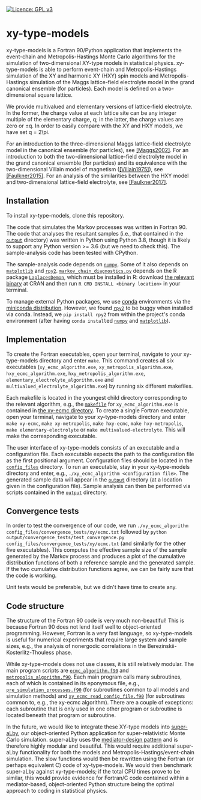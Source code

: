 [![Licence: GPL v3](https://img.shields.io/badge/Licence-GPLv3-blue.svg)](LICENCE)

# xy-type-models

xy-type-models is a Fortran 90/Python application that implements the event-chain and Metropolis-Hastings Monte Carlo 
algorithms for the simulation of two-dimensional XY-type models in statistical physics. xy-type-models is able to 
perform event-chain and Metropolis-Hastings simulation of the XY and harmonic XY (HXY) spin models and 
Metropolis-Hastings simulation of the Maggs lattice-field electrolyte model in the grand canonical ensemble (for 
particles). Each model is defined on a two-dimensional square lattice. 

We provide multivalued and elementary versions of lattice-field electrolyte. In the former, the charge value at each 
lattice site can be any integer multiple of the elementary charge, q; in the latter, the charge values are zero or ±q. 
In order to easily compare with the XY and HXY models, we have set q = 2\pi.

For an introduction to the three-dimensional Maggs lattice-field electrolyte model in the canonical ensemble (for 
particles), see [\[Maggs2002\]](https://doi.org/10.1103/PhysRevLett.88.196402). For an introduction to both the 
two-dimensional lattice-field electrolyte model in the grand canonical ensemble (for particles) and its equivalence 
with the two-dimensional Villain model of magnetism ([\[Villain1975\]](
https://doi.org/10.1051/jphys:01975003606058100)), see [\[Faulkner2015\]](https://doi.org/10.1103/PhysRevB.91.155412). 
For an analysis of the similarities between the HXY model and two-dimensional lattice-field electrolyte, see 
[\[Faulkner2017\]](https://doi.org/10.1088/1361-648X/aa523f).

## Installation

To install xy-type-models, clone this repository.

The code that simulates the Markov processes was written in Fortran 90. The code that analyses the resultant samples 
(i.e., that contained in the [`output`](output) directory) was written in Python using Python 3.8, though it is likely 
to support any Python version >= 3.6 (but we need to check this). The sample-analysis code has been tested with CPython.

The sample-analysis code depends on [`numpy`](https://numpy.org). Some of it also depends on [`matplotlib`](
https://matplotlib.org) and [`rpy2`](https://rpy2.github.io). [`markov_chain_diagnostics.py`](
output/markov_chain_diagnostics.py) depends on the R package [`LaplacesDemon`](
https://cran.r-project.org/web/packages/LaplacesDemon/), which must be installed in R: download [the relevant binary](
https://cran.r-project.org/web/packages/LaplacesDemon/) at CRAN and then run `R CMD INSTALL <binary location>` in your 
terminal.

To manage external Python packages, we use [conda](https://docs.conda.io/projects/conda/en/latest/) environments via 
the [miniconda distribution](https://docs.conda.io/en/latest/miniconda.html). However, we found [`rpy2`](
https://rpy2.github.io) to be buggy when installed via conda. Instead, we `pip install rpy2` from within the project's 
conda environment (after having `conda install`ed [`numpy`](https://numpy.org) and [`matplotlib`](
https://matplotlib.org)).

## Implementation

To create the Fortran executables, open your terminal, navigate to your xy-type-models directory and enter `make`. This 
command creates all six executables (`xy_ecmc_algorithm.exe`, `xy_metropolis_algorithm.exe`, `hxy_ecmc_algorithm.exe`, 
`hxy_metropolis_algorithm.exe`, `elementary_electrolyte_algorithm.exe` and `multivalued_electrolyte_algorithm.exe`) by 
running six different makefiles.

Each makefile is located in the youngest child directory corresponding to the relevant 
algorithm, e.g., the [`makefile`](src/xy_models/xy/ecmc/makefile) for `xy_ecmc_algorithm.exe` is contained in [the 
xy-ecmc directory](src/xy_models/xy/ecmc). To create a single Fortran executable, open your terminal, navigate to your 
xy-type-models directory and enter `make xy-ecmc`, `make xy-metropolis`, `make hxy-ecmc`, `make hxy-metropolis`, 
`make elementary-electrolyte` or `make multivalued-electrolyte`. This will make the corresponding executable.

The user interface of xy-type-models consists of an executable and a configuration file. Each executable expects the 
path to the configuration file as the first positional argument. Configuration files should be located in the [
`config_files`](config_files) directory. To run an executable, stay in your xy-type-models directory and enter, e.g., 
`./xy_ecmc_algorithm <configuration file>`. The generated sample data will appear in the [`output`](output) directory 
(at a location given in the configuration file). Sample analysis can then be performed via scripts contained in the [
`output`](output) directory.

## Convergence tests

In order to test the convergence of our code, we run `./xy_ecmc_algorithm config_files/convergence_tests/xy/ecmc.txt` 
followed by `python output/convergence_tests/test_convergence.py config_files/convergence_tests/xy/ecmc.txt` (and 
similarly for the other five executables). This computes the effective sample size of the sample generated by the Markov 
process and produces a plot of the cumulative distribution functions of both a reference sample and the generated 
sample. If the two cumulative distribution functions agree, we can be fairly sure that the code is working.

Unit tests would be preferable, but we didn't have time to create any.

## Code structure

The structure of the Fortran 90 code is very much non-beautiful! This is because Fortran 90 does not lend itself well 
to object-oriented programming. However, Fortran is a very fast language, so xy-type-models is useful for numerical 
experiments that require large system and sample sizes, e.g., the analysis of nonergodic correlations in the 
Berezinskii-Kosterlitz-Thouless phase.

While xy-type-models does not use classes, it is still relatively modular. The main program scripts are [
`ecmc_algorithm.f90`](src/ecmc_algorithm.f90) and [`metropolis_algorithm.f90`](src/metropolis_algorithm.f90). Each main 
program calls many subroutines, each of which is contained in its eponymous file, e.g., [
`pre_simulation_processes.f90`](src/pre_simulation_processes.f90) (for subroutines common to all models and simulation 
methods) and [`xy_ecmc_read_config_file.f90`](src/xy_models/xy/ecmc/xy_ecmc_read_config_file.f90) (for subroutines 
common to, e.g., the xy-ecmc algorithm). There are a couple of exceptions: each subroutine that is only used in one 
other program or subroutine is located beneath that program or subroutine.

In the future, we would like to integrate these XY-type models into [super-aLby](
https://github.com/michaelfaulkner/super-aLby), our object-oriented Python application for super-relativistic Monte 
Carlo simulation. super-aLby uses the [mediator-design pattern](https://en.wikipedia.org/wiki/Mediator_pattern) and is 
therefore highly modular and beautiful. This would require additional super-aLby functionality for both the models and 
Metropolis-Hastings/event-chain simulation. The slow functions would then be rewritten using the Fortran (or perhaps 
equivalent C) code of xy-type-models. We would then benchmark super-aLby against xy-type-models; if the total CPU times 
prove to be similar, this would provide evidence for Fortran/C code contained within a mediator-based, object-oriented 
Python structure being the optimal approach to coding in statistical physics.
